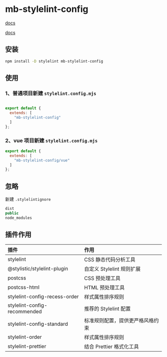 # mb-stylelint-config

[docs](https://www.stylelint.cn/)

[docs](https://stylelint.nodejs.cn/)

## 安装

```bash
npm install -D stylelint mb-stylelint-config
```

## 使用

### 1、普通项目新建 `stylelint.config.mjs`

```js

export default {
  extends: [
    "mb-stylelint-config"
  ]
};
```

### 2、vue 项目新建 `stylelint.config.mjs`

```js
export default {
  extends: [
    "mb-stylelint-config/vue"
  ]
};
```

## 忽略

新建 `.stylelintignore`

```js
dist
public
node_modules
```

## 插件作用

| 插件 | 作用 |
| :--- | :--- |
| stylelint | CSS 静态代码分析工具 |
| @stylistic/stylelint-plugin | 自定义 Stylelint 规则扩展 |
| postcss | CSS 预处理工具 |
| postcss-html | HTML 预处理工具 |
| stylelint-config-recess-order | 样式属性排序规则 |
| stylelint-config-recommended | 推荐的 Stylelint 配置 |
| stylelint-config-standard | 标准规则配置，提供更严格风格约束 |
| stylelint-order | 样式属性排序规则 |
| stylelint-prettier | 结合 Prettier 格式化工具 |
